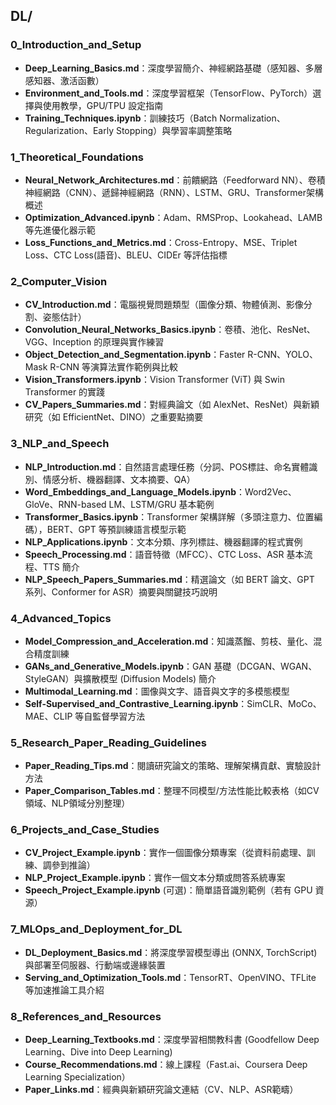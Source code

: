 ## DL/

### 0_Introduction_and_Setup
- **Deep_Learning_Basics.md**：深度學習簡介、神經網路基礎（感知器、多層感知器、激活函數）
- **Environment_and_Tools.md**：深度學習框架（TensorFlow、PyTorch）選擇與使用教學，GPU/TPU 設定指南
- **Training_Techniques.ipynb**：訓練技巧（Batch Normalization、Regularization、Early Stopping）與學習率調整策略

### 1_Theoretical_Foundations
- **Neural_Network_Architectures.md**：前饋網路（Feedforward NN）、卷積神經網路（CNN）、遞歸神經網路（RNN）、LSTM、GRU、Transformer架構概述
- **Optimization_Advanced.ipynb**：Adam、RMSProp、Lookahead、LAMB 等先進優化器示範
- **Loss_Functions_and_Metrics.md**：Cross-Entropy、MSE、Triplet Loss、CTC Loss(語音)、BLEU、CIDEr 等評估指標

### 2_Computer_Vision
- **CV_Introduction.md**：電腦視覺問題類型（圖像分類、物體偵測、影像分割、姿態估計）
- **Convolution_Neural_Networks_Basics.ipynb**：卷積、池化、ResNet、VGG、Inception 的原理與實作練習
- **Object_Detection_and_Segmentation.ipynb**：Faster R-CNN、YOLO、Mask R-CNN 等演算法實作範例與比較
- **Vision_Transformers.ipynb**：Vision Transformer (ViT) 與 Swin Transformer 的實踐
- **CV_Papers_Summaries.md**：對經典論文（如 AlexNet、ResNet）與新穎研究（如 EfficientNet、DINO）之重要點摘要

### 3_NLP_and_Speech
- **NLP_Introduction.md**：自然語言處理任務（分詞、POS標註、命名實體識別、情感分析、機器翻譯、文本摘要、QA）
- **Word_Embeddings_and_Language_Models.ipynb**：Word2Vec、GloVe、RNN-based LM、LSTM/GRU 基本範例
- **Transformer_Basics.ipynb**：Transformer 架構詳解（多頭注意力、位置編碼），BERT、GPT 等預訓練語言模型示範
- **NLP_Applications.ipynb**：文本分類、序列標註、機器翻譯的程式實例
- **Speech_Processing.md**：語音特徵（MFCC）、CTC Loss、ASR 基本流程、TTS 簡介
- **NLP_Speech_Papers_Summaries.md**：精選論文（如 BERT 論文、GPT 系列、Conformer for ASR）摘要與關鍵技巧說明

### 4_Advanced_Topics
- **Model_Compression_and_Acceleration.md**：知識蒸餾、剪枝、量化、混合精度訓練
- **GANs_and_Generative_Models.ipynb**：GAN 基礎（DCGAN、WGAN、StyleGAN）與擴散模型 (Diffusion Models) 簡介
- **Multimodal_Learning.md**：圖像與文字、語音與文字的多模態模型
- **Self-Supervised_and_Contrastive_Learning.ipynb**：SimCLR、MoCo、MAE、CLIP 等自監督學習方法

### 5_Research_Paper_Reading_Guidelines
- **Paper_Reading_Tips.md**：閱讀研究論文的策略、理解架構貢獻、實驗設計方法
- **Paper_Comparison_Tables.md**：整理不同模型/方法性能比較表格（如CV領域、NLP領域分別整理）

### 6_Projects_and_Case_Studies
- **CV_Project_Example.ipynb**：實作一個圖像分類專案（從資料前處理、訓練、調參到推論）
- **NLP_Project_Example.ipynb**：實作一個文本分類或問答系統專案
- **Speech_Project_Example.ipynb** (可選)：簡單語音識別範例（若有 GPU 資源）

### 7_MLOps_and_Deployment_for_DL
- **DL_Deployment_Basics.md**：將深度學習模型導出 (ONNX, TorchScript) 與部署至伺服器、行動端或邊緣裝置
- **Serving_and_Optimization_Tools.md**：TensorRT、OpenVINO、TFLite 等加速推論工具介紹

### 8_References_and_Resources
- **Deep_Learning_Textbooks.md**：深度學習相關教科書 (Goodfellow Deep Learning、Dive into Deep Learning)
- **Course_Recommendations.md**：線上課程（Fast.ai、Coursera Deep Learning Specialization）
- **Paper_Links.md**：經典與新穎研究論文連結（CV、NLP、ASR範疇）

